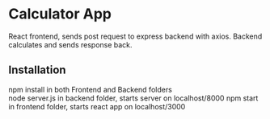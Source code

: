 # Calculator App

React frontend, sends post request to express backend with axios. Backend calculates and sends response back.

## Installation

npm install in both Frontend and Backend folders  
node server.js in backend folder, starts server on localhost/8000 
npm start in frontend folder, starts react app on localhost/3000

